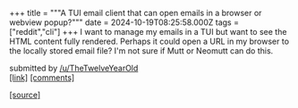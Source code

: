 +++
title = """A TUI email client that can open emails in a browser or webview popup?"""
date = 2024-10-19T08:25:58.000Z
tags = ["reddit","cli"]
+++
I want to manage my emails in a TUI but want to see the HTML content fully rendered. Perhaps it could open a URL in my browser to the locally stored email file? I'm not sure if Mutt or Neomutt can do this.

submitted by [/u/TheTwelveYearOld](https://www.reddit.com/user/TheTwelveYearOld)  
[\[link\]](https://www.reddit.com/r/commandline/comments/1g74emp/a_tui_email_client_that_can_open_emails_in_a/) [\[comments\]](https://www.reddit.com/r/commandline/comments/1g74emp/a_tui_email_client_that_can_open_emails_in_a/)

[[source]](https://www.reddit.com/r/commandline/comments/1g74emp/a_tui_email_client_that_can_open_emails_in_a/)
